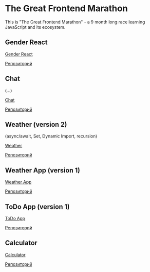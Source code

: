 # The Great Frontend Marathon
This is "The Great Frontend Marathon" - a 9 month long race learning JavaScript and its ecosystem.

## Gender React

[Gender React](https://alexandershvets.github.io/great_frontend_marathon/gender_react/dist/)

[Репозиторий](https://github.com/alexandershvets/great_frontend_marathon/tree/main/gender_react)

## Chat
(...)

[Chat](https://alexandershvets.github.io/great_frontend_marathon/chat_app/dist)

[Репозиторий](https://github.com/alexandershvets/great_frontend_marathon/tree/main/chat_app)

## Weather (version 2)

(async/await, Set, Dynamic Import, recursion)

[Weather](https://alexandershvets.github.io/great_frontend_marathon/weather/)

[Репозиторий](https://github.com/alexandershvets/great_frontend_marathon/tree/main/weather)

## Weather App (version 1)

[Weather App](https://alexandershvets.github.io/great_frontend_marathon/weather_app/)

[Репозиторий](https://github.com/alexandershvets/great_frontend_marathon/tree/main/weather_app)

## ToDo App (version 1)

[ToDo App](https://alexandershvets.github.io/great_frontend_marathon/todo_app/)

[Репозиторий](https://github.com/alexandershvets/great_frontend_marathon/tree/main/todo_app)

## Calculator

[Calculator](https://alexandershvets.github.io/great_frontend_marathon/calculator/)

[Репозиторий](https://github.com/alexandershvets/great_frontend_marathon/tree/main/calculator)
